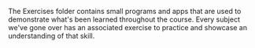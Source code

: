 The Exercises folder contains small programs and apps that are used to demonstrate what's been learned throughout the course. Every subject we've gone over has an associated exercise to practice and showcase an understanding of that skill.

